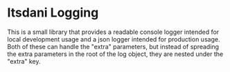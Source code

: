 # Itsdani Logging

This is a small library that provides a readable console logger intended for
local development usage and a json logger intended for production usage. Both
of these can handle the "extra" parameters, but instead of spreading the extra
parameters in the root of the log object, they are nested under the "extra"
key.
